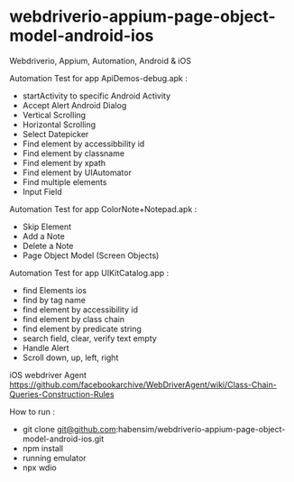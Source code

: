 # webdriverio-appium-page-object-model-android-ios
Webdriverio, Appium, Automation, Android & iOS

Automation Test for app ApiDemos-debug.apk : 
- startActivity to specific Android Activity
- Accept Alert Android Dialog
- Vertical Scrolling
- Horizontal Scrolling
- Select Datepicker
- Find element by accessibbility id
- Find element by classname
- Find element by xpath
- Find element by UIAutomator
- Find multiple elements
- Input Field

Automation Test for app ColorNote+Notepad.apk : 
- Skip Element
- Add a Note
- Delete a Note
- Page Object Model (Screen Objects)

Automation Test for app UIKitCatalog.app : 
- find Elements ios
- find by tag name
- find element by accessibility id
- find element by class chain
- find element by predicate string
- search field, clear, verify text empty
- Handle Alert
- Scroll down, up, left, right

iOS webdriver Agent
https://github.com/facebookarchive/WebDriverAgent/wiki/Class-Chain-Queries-Construction-Rules

How to run : 
- git clone git@github.com:habensim/webdriverio-appium-page-object-model-android-ios.git
- npm install
- running emulator
- npx wdio